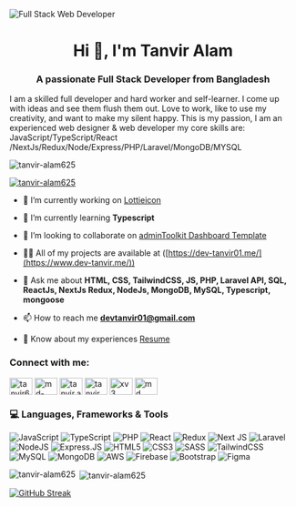 ![Full Stack Web Developer](https://t4.ftcdn.net/jpg/02/78/37/47/360_F_278374738_ypRn0utOVnebuhmpSrDiwkzFsdqEm0aa.jpg)

<h1 align="center">Hi 👋, I'm Tanvir Alam</h1>
<h3 align="center">A passionate Full Stack Developer from Bangladesh</h3>

I am a skilled full developer and hard worker and self-learner. I come up with ideas and see them flush them out. Love to work, like to use my creativity, and want to make my silent happy. This is my passion, I am an experienced web designer & web developer my core skills are: JavaScript/TypeScript/React /NextJs/Redux/Node/Express/PHP/Laravel/MongoDB/MYSQL

<p align="left"> <img src="https://komarev.com/ghpvc/?username=tanvir-alam625&label=Profile%20views&color=0e75b6&style=flat" alt="tanvir-alam625" /> </p>

<p align="left"> <a href="https://github.com/ryo-ma/github-profile-trophy"><img src="https://github-profile-trophy.vercel.app/?username=tanvir-alam625" alt="tanvir-alam625" /></a> </p>

- 🔭 I’m currently working on [Lottieicon](https://dev.lottieicon.com/)

- 🌱 I’m currently learning **Typescript**

- 👯 I’m looking to collaborate on  [adminToolkit Dashboard Template](https://www.getadmintoolkit.com/)

- 👨‍💻 All of my projects are available at ([https://dev-tanvir01.me/](https://www.dev-tanvir.me/))

- 💬 Ask me about **HTML, CSS, TailwindCSS, JS, PHP, Laravel API, SQL, ReactJs, NextJs Redux, NodeJs, MongoDB, MySQL, Typescript, mongoose**

- 📫 How to reach me **devtanvir01@gmail.com**

- 📄 Know about my experiences [Resume](https://docs.google.com/document/d/1R9pWhC6jAxIdnTYml89mnKOG1K6a9JUrmJZkdnE4SZw/edit?usp=sharing)

<h3 align="left">Connect with me:</h3>
<p align="left">
<a href="https://twitter.com/tanvir625" target="blank"><img align="center" src="https://raw.githubusercontent.com/rahuldkjain/github-profile-readme-generator/master/src/images/icons/Social/twitter.svg" alt="tanvir625" height="30" width="40" /></a>
<a href="https://www.linkedin.com/in/tanviralam625/" target="blank"><img align="center" src="https://raw.githubusercontent.com/rahuldkjain/github-profile-readme-generator/master/src/images/icons/Social/linked-in-alt.svg" alt="md-tanvir-alam-a328341b3" height="30" width="40" /></a>
<a href="https://fb.com/tanvir.alam625" target="blank"><img align="center" src="https://raw.githubusercontent.com/rahuldkjain/github-profile-readme-generator/master/src/images/icons/Social/facebook.svg" alt="tanvir.alam625" height="30" width="40" /></a>
<a href="https://instagram.com/tanvir_alam731/" target="blank"><img align="center" src="https://raw.githubusercontent.com/rahuldkjain/github-profile-readme-generator/master/src/images/icons/Social/instagram.svg" alt="tanvir_alam731/" height="30" width="40" /></a>
<a href="https://www.behance.net/xv3" target="blank"><img align="center" src="https://raw.githubusercontent.com/rahuldkjain/github-profile-readme-generator/master/src/images/icons/Social/behance.svg" alt="xv3" height="30" width="40" /></a>
<a href="https://www.youtube.com/c/md tanvir alam" target="blank"><img align="center" src="https://raw.githubusercontent.com/rahuldkjain/github-profile-readme-generator/master/src/images/icons/Social/youtube.svg" alt="md tanvir alam" height="30" width="40" /></a>
</p>

### :computer: Languages, Frameworks & Tools

![JavaScript](https://img.shields.io/badge/javascript-%23323330.svg?style=for-the-badge&logo=javascript&logoColor=%23F7DF1E) ![TypeScript](https://img.shields.io/badge/typescript-%23007ACC.svg?style=for-the-badge&logo=typescript&logoColor=white) ![PHP](https://img.shields.io/badge/php-%23777BB4.svg?style=for-the-badge&logo=php&logoColor=white) ![React](https://img.shields.io/badge/react-%2320232a.svg?style=for-the-badge&logo=react&logoColor=%2361DAFB) ![Redux](https://img.shields.io/badge/redux-%23593d88.svg?style=for-the-badge&logo=redux&logoColor=white) ![Next JS](https://img.shields.io/badge/Next-black?style=for-the-badge&logo=next.js&logoColor=white) ![Laravel](https://img.shields.io/badge/laravel-%23FF2D20.svg?style=for-the-badge&logo=laravel&logoColor=white) ![NodeJS](https://img.shields.io/badge/node.js-6DA55F?style=for-the-badge&logo=node.js&logoColor=white) ![Express.JS](https://img.shields.io/badge/express.js-%23404d59.svg?style=for-the-badge&logo=express&logoColor=%2361DAFB) ![HTML5](https://img.shields.io/badge/html5-%23E34F26.svg?style=for-the-badge&logo=html5&logoColor=white) ![CSS3](https://img.shields.io/badge/css3-%231572B6.svg?style=for-the-badge&logo=css3&logoColor=white) ![SASS](https://img.shields.io/badge/SASS-hotpink.svg?style=for-the-badge&logo=SASS&logoColor=white) ![TailwindCSS](https://img.shields.io/badge/tailwindcss-%2338B2AC.svg?style=for-the-badge&logo=tailwind-css&logoColor=white) ![MySQL](https://img.shields.io/badge/mysql-%2300f.svg?style=for-the-badge&logo=mysql&logoColor=white) ![MongoDB](https://img.shields.io/badge/MongoDB-%234ea94b.svg?style=for-the-badge&logo=mongodb&logoColor=white) ![AWS](https://img.shields.io/badge/AWS-%23FF9900.svg?style=for-the-badge&logo=amazon-aws&logoColor=white) ![Firebase](https://img.shields.io/badge/firebase-%23039BE5.svg?style=for-the-badge&logo=firebase) ![Bootstrap](https://img.shields.io/badge/bootstrap-%238511FA.svg?style=for-the-badge&logo=bootstrap&logoColor=white) ![Figma](https://img.shields.io/badge/figma-%23F24E1E.svg?style=for-the-badge&logo=figma&logoColor=white)


<p><img align="left" src="https://github-readme-stats.vercel.app/api/top-langs?username=tanvir-alam625&show_icons=true&locale=en&layout=compact" alt="tanvir-alam625" /></p>

<p>&nbsp;<img align="center" src="https://github-readme-stats.vercel.app/api?username=tanvir-alam625&show_icons=true&locale=en" alt="tanvir-alam625" /></p>

[![GitHub Streak](https://streak-stats.demolab.com?user=tanvir-alam625&theme=merko&date_format=M%20j%5B%2C%20Y%5D&mode=weekly&card_width=700)](https://git.io/streak-stats)
